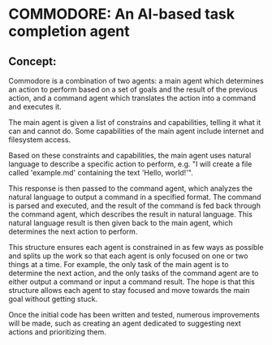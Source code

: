 # COMMODORE: An AI-based task completion agent

## Concept:

Commodore is a combination of two agents: a main agent which determines an action to perform based on a set of goals and the result of the previous action, and a command agent which translates the action into a command and executes it.

The main agent is given a list of constrains and capabilities, telling it what it can and cannot do. Some capabilities of the main agent include internet and filesystem access.

Based on these constraints and capabilities, the main agent uses natural language to describe a specific action to perform, e.g. "I will create a file called 'example.md' containing the text 'Hello, world!'".

This response is then passed to the command agent, which analyzes the natural language to output a command in a specified format. The command is parsed and executed, and the result of the command is fed back through the command agent, which describes the result in natural language. This natural language result is then given back to the main agent, which determines the next action to perform.

This structure ensures each agent is constrained in as few ways as possible and splits up the work so that each agent is only focused on one or two things at a time. For example, the only task of the main agent is to determine the next action, and the only tasks of the command agent are to either output a command or input a command result. The hope is that this structure allows each agent to stay focused and move towards the main goal without getting stuck.

Once the initial code has been written and tested, numerous improvements will be made, such as creating an agent dedicated to suggesting next actions and prioritizing them.
